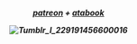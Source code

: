 <h5 align="center"

[patreon](https://www.patreon.com/c/user?u=99083552) + [atabook](https://keithgane.atabook.org/)

![Tumblr_l_229191456600016](https://github.com/user-attachments/assets/e2ca2010-a138-4ac2-9b80-c03d8de3c156)
